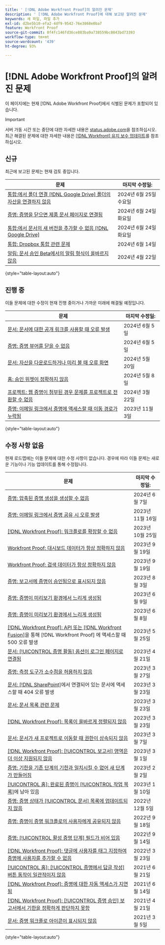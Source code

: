 ```yaml
---
title: ' [!DNL Adobe Workfront Proof]의 알려진 문제'
description: ' [!DNL Adobe Workfront Proof]에 대해 보고된 알려진 문제'
keywords: 새 파일, 파일 추가
exl-id: d2be5b10-efa2-4df9-9542-76e3868e0ba7
feature: Workfront Proof
source-git-commit: 0f4fc146fd36ce883ba9a738559bc8843bd73393
workflow-type: tm+mt
source-wordcount: '439'
ht-degree: 93%

---
```


# [!DNL Adobe Workfront Proof]의 알려진 문제

이 페이지에는 현재 [!DNL Adobe Workfront Proof]에서 식별된 문제가 포함되어 있습니다.

>[!IMPORTANT]
>
>서버 가동 시간 또는 중단에 대한 자세한 내용은 [status.adobe.com](https://status.adobe.com)을 참조하십시오. 최근 해결된 문제에 대한 자세한 내용은 [[!DNL Workfront] 유지 보수 업데이트](../maintenance/current-updates.md)를 참조하십시오.

## 신규

최근에 보고된 문제는 현재 검토 중입니다.

| **문제** | **마지막 수정일:** |
| -----------------------------------------------------------------| ----------------- |
| [통합:에서 폴더 연결 [!DNL Google Drive] 폴더의 자산을 연결하지 않음](known-issues-workfront/wf-integration-google-folder-not-link-assets.md) | 2024년 6월 25일 수요일 |
| [증명: 증명을 닫으면 제품 문서 페이지로 연결됨](known-issues-workfront/wf-proofs-closing-leads-to-project-docs.md) | 2024년 6월 24일 화요일 |
| [통합:에서 문서의 새 버전을 추가할 수 없음 [!DNL Google Drive]](known-issues-workfront/wf-integrations-cannot-create-version-from-google-drive.md) | 2024년 6월 24일 화요일 |
| [통합: Dropbox 통합 관련 문제](known-issues-workfront/wf-integrations-issues-with-dropbox.md) | 2024년 6월 14일 |
| [알림: 문서 승인 Beta에서의 알림 형식이 올바르지 않음](known-issues-workfront/wf-notifications-document-beta-emails-not-formatted.md) | 2024년 4월 22일 |

{style="table-layout:auto"}

## 진행 중

이들 문제에 대한 수정이 현재 진행 중이거나 가까운 미래에 해결될 예정입니다.

| **문제** | **마지막 수정일:** |
| -----------------------------------------------------------------| ----------------- |
| [문서: 문서에 대한 공개 링크를 사용할 때 오류 발생](known-issues-workfront/wf-documents-public-link-not-working.md) | 2024년 6월 5일 |
| [증명: 증명 뷰어를 닫을 수 없음](known-issues-workfront/wf-proofs-cannot-close-proof-viewer.md) | 2024년 6월 5일 |
| [문서: 자산을 다운로드하거나 미리 볼 때 오류 화면](known-issues-workfront/wf-documents-error-screen-when-download-or-preview.md) | 2024년 5월 20일 |
| [홈: 승인 위젯이 정확하지 않음](known-issues-workfront/wf-home-approvals-widget-not-up-to-date.md) | 2024년 5월 8일 |
| [프로젝트: 웹 증명이 첨부된 경우 문제를 프로젝트로 전환할 수 없음](known-issues-workfront/wf-project-conversion-fails-if-document-linked.md) | 2024년 3월 22일 |
| [증명: 이메일 링크에서 증명에 액세스할 때 이동 경로가 누락됨](known-issues-workfront/wf-proofs-breadcrumb-missing.md) | 2023년 11월 3일 |

{style="table-layout:auto"}

## 수정 사항 없음

현재 로드맵에는 이들 문제에 대한 수정 사항이 없습니다. 경우에 따라 이들 문제는 새로운 기능이나 기능 업데이트를 통해 수정됩니다.

| **문제** | **마지막 수정일:** |
| -----------------------------------------------------------------| ----------------- |
| [증명: 압축된 증명 생성을 생성할 수 없음](known-issues-workfront/wf-proofs-zipped-proofs-fail.md) | 2024년 6월 7일 |
| [증명: 이메일 링크에서 증명 공유 시 오류 발생](known-issues-workfront/inactive/wf-proofs-error-when-sharing-proof-from-email.md) | 2023년 11월 16일 |
| [[!DNL Workfront Proof]: 워크플로를 확장할 수 없음](known-issues-workfront-proof/proof-cannot-view-workflow.md) | 2023년 10월 25일 |
| [Workfront Proof: 대시보드 데이터가 항상 정확하지 않음](known-issues-workfront-proof/proof-dashboard-data-may-not-be-accurate.md) | 2023년 9월 19일 |
| [Workfront Proof: 검색 데이터가 항상 정확하지 않음](known-issues-workfront-proof/proof-search-data-not-may-not-be-accurate.md) | 2023년 9월 19일 |
| [증명: 보고서에 증명이 승인됨으로 표시되지 않음](known-issues-workfront/inactive/wf-proofs-not-showing-approved-in-report.md) | 2023년 8월 3일 |
| [증명: 증명이 미리보기 환경에서 느리게 생성됨](known-issues-workfront-proof/proof-dependency-rules-multichoice.md) | 2023년 6월 9일 |
| [증명: 증명이 미리보기 환경에서 느리게 생성됨](known-issues-workfront/inactive/wf-proofs-in-preview-created-slowly.md) | 2023년 6월 8일 |
| [[!DNL Workfront Proof]: API 또는 [!DNL Workfront Fusion]](known-issues-workfront-proof/proof-500-error-getallproofs.md)을 통해 [!DNL Workfront Proof] 에 액세스할 때 500 오류 발생 | 2023년 5월 25일 |
| [문서: [!UICONTROL 증명 활동] 옵션이 로그인 페이지로 연결됨](known-issues-workfront/inactive/wf-documents-taken-to-login-screen.md) | 2023년 4월 21일 |
| [증명: 측정 도구가 소수점을 허용하지 않음](known-issues-workfront/inactive/wf-proofs-measure-not-not-accepting-decimals.md) | 2023년 3월 27일 |
| [문서: [!DNL SharePoint]](known-issues-workfront/inactive/wf-documents-404-when-accessing-document-in-sharepoint.md)에서 연결되어 있는 문서에 액세스할 때 404 오류 발생 | 2023년 3월 23일 |
| [문서: 문서 목록 관련 문제](known-issues-workfront/inactive/wf-documents-list-missing-elements.md) | 2023년 3월 23일 |
| [[!DNL Workfront Proof]: 목록이 올바르게 정렬되지 않음](known-issues-workfront-proof/proof-lists-not-sorted-correctly.md) | 2023년 3월 23일 |
| [문서: 문서가 새 프로젝트로 이동할 때 권한이 상속되지 않음](known-issues-workfront/inactive/wf-documents-permissions-not-interited-when-moved.md) | 2023년 3월 7일 |
| [[!DNL Workfront Proof]: [!UICONTROL 보고서] 영역은 더 이상 지원되지 않음](known-issues-workfront-proof/proof-reports-analytics-not-working.md) | 2023년 3월 1일 |
| [증명: 기한을 기존 단계의 기한과 일치시킬 수 없어 새 단계가 만들어짐](known-issues-workfront-proof/proof-new-stage-created.md) | 2023년 2월 2일 |
| [[!UICONTROL 홈]: 완료된 증명이 [!UICONTROL 작업 목록]](known-issues-workfront-proof/completed-proofs-stuck-in-the-work-list.md)에 남아 있음 | 2023년 1월 10일 |
| [증명: 증명 상태가 [!UICONTROL 문서] 목록에 업데이트되지 않음](known-issues-workfront/inactive/wf-documents-status-not-updating-in-document-list.md) | 2022년 12월 5일 |
| [증명: 증명이 증명 워크플로의 사용자에게 공유되지 않음](known-issues-workfront-proof/proof-user-in-stage-does-not-get-access.md) | 2022년 9월 18일 |
| [증명: [!UICONTROL 활성 증명 단계] 필드가 비어 있음](known-issues-workfront/inactive/wf-documents-stages-do-not-populate-on-proof.md) | 2022년 9월 14일 |
| [[!DNL Workfront Proof]: 댓글에 사용자를 태그 지정하여 증명에 사용자를 추가할 수 없음](known-issues-workfront-proof/cannot-add-user-to-proof.md) | 2022년 3월 23일 |
| [[!UICONTROL 홈]: [!UICONTROL 증명에서 답글 작성] 버튼 동작이 일관적이지 않음](known-issues-workfront-proof/reply-in-proof-button-behavior-is-inconsistent.md) | 2021년 6월 21일 |
| [[!DNL Workfront Proof]: 증명에 대한 자동 액세스가 지연됨](known-issues-workfront-proof/automatic-access-to-proofs-are-delayed.md) | 2021년 6월 14일 |
| [[!DNL Workfront Proof]: [!UICONTROL 증명 승인] 보고서에서 기한을 정확하게 판단하지 못함](known-issues-workfront-proof/proof-approval-report-cant-accurately-determine-deadlines.md) | 2021년 4월 21일 |
| [문서: 증명 워크플로 아이콘이 표시되지 않음](known-issues-workfront-proof/proof-workflow-icon-is-not-displaying.md) | 2021년 3월 5일 |

{style="table-layout:auto"}

